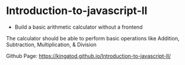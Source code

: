 # Introduction-to-javascript-II

- Build a basic arithmetic calculator without a frontend

 The calculator should be able to perform basic operations like Addition, Subtraction, Multiplication, & Division
 
 Github Page: https://kingatod.github.io/Introduction-to-javascript-II/
